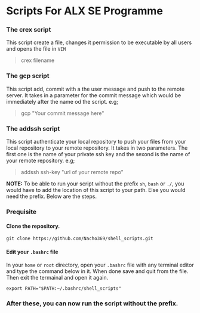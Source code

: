 # Scripts For ALX SE Programme

### The **crex** script
This script create a file, changes it permission to be executable by all users and opens the file in `VIM`
> crex filename

### The **gcp** script
This script add, commit with a the user message and push to the remote server. It takes in a parameter for the commit message which would be immediately after the name od the script. e.g;
> gcp  "Your commit message here"

### The addssh script
This script authenticate your local repository to push your files from your local repository to your remote repository. It takes in two parameters. The first one is the name of your private ssh key and the sexond is the name of your remote repository. e.g;
> addssh  ssh-key  "url of your remote repo"

**NOTE:** To be able to run your script without the prefix `sh`, `bash` or `./`, you would have to add the location of this script to your path. Else you would need the prefix. Below are the steps.

### Prequisite
#### Clone the repository.
```
git clone https://github.com/Nacho369/shell_scripts.git
```
#### Edit your `.bashrc` file

In your `home` or `root` directory, open your `.bashrc` file with any terminal editor and type the command below in it. When done save and quit from the file. Then exit the termainal and open it again.
```
export PATH="$PATH:~/.bashrc/shell_scripts"
```
### After these, you can now run the script without the prefix.
